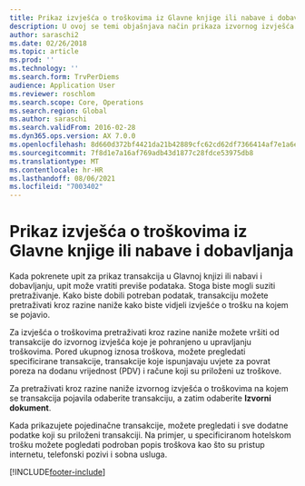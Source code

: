 ```yaml
---
title: Prikaz izvješća o troškovima iz Glavne knjige ili nabave i dobavljanja
description: U ovoj se temi objašnjava način prikaza izvornog izvješća o troškovima na kojem se pojavila transakcija.
author: saraschi2
ms.date: 02/26/2018
ms.topic: article
ms.prod: ''
ms.technology: ''
ms.search.form: TrvPerDiems
audience: Application User
ms.reviewer: roschlom
ms.search.scope: Core, Operations
ms.search.region: Global
ms.author: saraschi
ms.search.validFrom: 2016-02-28
ms.dyn365.ops.version: AX 7.0.0
ms.openlocfilehash: 8d660d372bf4421da21b42889cfc62cd62df7366414af7e1a6efe4747033a29b
ms.sourcegitcommit: 7f8d1e7a16af769adb43d1877c28fdce53975db8
ms.translationtype: MT
ms.contentlocale: hr-HR
ms.lasthandoff: 08/06/2021
ms.locfileid: "7003402"
---
```

# <a name="view-an-expense-report-from-general-ledger-or-procurement-and-sourcing"></a>Prikaz izvješća o troškovima iz Glavne knjige ili nabave i dobavljanja

Kada pokrenete upit za prikaz transakcija u Glavnoj knjizi ili nabavi i dobavljanju, upit može vratiti previše podataka. Stoga biste mogli suziti pretraživanje. Kako biste dobili potreban podatak, transakciju možete pretraživati kroz razine naniže kako biste vidjeli izvješće o trošku na kojem se pojavio.

Za izvješća o troškovima pretraživati kroz razine naniže možete vršiti od transakcije do izvornog izvješća koje je pohranjeno u upravljanju troškovima. Pored ukupnog iznosa troškova, možete pregledati specificirane transakcije, transakcije koje ispunjavaju uvjete za povrat poreza na dodanu vrijednost (PDV) i račune koji su priloženi uz troškove.

Za pretraživati kroz razine naniže izvornog izvješća o troškovima na kojem se transakcija pojavila odaberite transakciju, a zatim odaberite **Izvorni dokument**.

Kada prikazujete pojedinačne transakcije, možete pregledati i sve dodatne podatke koji su priloženi transakciji. Na primjer, u specificiranom hotelskom trošku možete pogledati podroban popis troškova kao što su pristup internetu, telefonski pozivi i sobna usluga.


[!INCLUDE[footer-include](../includes/footer-banner.md)]
